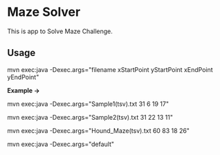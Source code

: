 # Maze Solver
This is app to Solve Maze Challenge.
## Usage

mvn exec:java -Dexec.args="filename xStartPoint yStartPoint xEndPoint yEndPoint"

**Example ->**

mvn exec:java -Dexec.args="Sample1(tsv).txt 31 6 19 17"

mvn exec:java -Dexec.args="Sample2(tsv).txt 31 22 13 11"

mvn exec:java -Dexec.args="Hound_Maze(tsv).txt 60 83 18 26"

mvn exec:java -Dexec.args="default"
